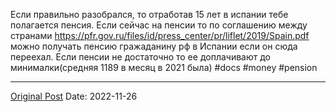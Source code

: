 Если правильно разобрался, то отработав 15 лет в испании тебе полагается пенсия. Если сейчас на пенсии то по соглашению между странами https://pfr.gov.ru/files/id/press_center/pr/liflet/2019/Spain.pdf можно получать пенсию гражаданину рф в Испании если он сюда переехал. Если пенсии не достаточно то ее доплачивают до минималки(средняя 1189 в месяц в 2021 была) #docs #money #pension

---
[Original Post](https://t.me/lev2tarragona/633)
Date: 2022-11-26
